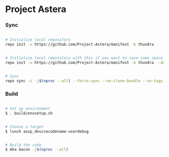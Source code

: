 # Project Astera #

### Sync ###

```bash

# Initialize local repository
repo init -u https://github.com/Project-Astera/manifest -b thundra
```

```bash

# Initialize local repository with this if you want to save some space
repo init -u https://github.com/Project-Astera/manifest -b thundra --depth=1
```

```bash

# Sync
repo sync -c -j$(nproc --all) --force-sync --no-clone-bundle --no-tags
```

### Build ###

```bash

# Set up environment
$ . build/envsetup.sh
```

```bash

# Choose a target
$ lunch aosp_devicecodename-userdebug
```

```bash

# Build the code
$ mka bacon -j$(nproc --all)
```